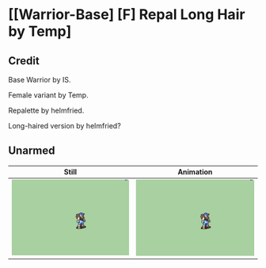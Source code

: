 # [\[Warrior-Base\] \[F\] Repal Long Hair by Temp]

## Credit

Base Warrior by IS.

Female variant by Temp.

Repalette by helmfried.

Long-haired version by helmfried?
	
## Unarmed

| Still | Animation |
| :---: | :-------: |
| ![Unarmed still](./Unarmed_000.png) | ![Unarmed animation](./Unarmed.gif) |
